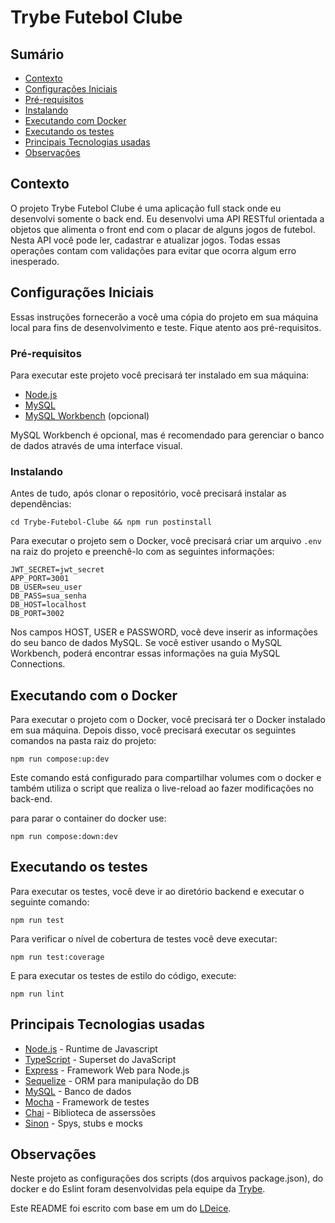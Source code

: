 # Trybe Futebol Clube

## Sumário

* [Contexto](#contexto)
* [Configurações Iniciais](#configurações-iniciais)
* [Pré-requisitos](#pré-requisitos)
* [Instalando](#instalando)
* [Executando com Docker](#executando-com-o-docker)
* [Executando os testes](#executando-os-testes)
* [Principais Tecnologias usadas](#principais-tecnologias-usadas)
* [Observações](#observações)

## Contexto

O projeto Trybe Futebol Clube é uma aplicação full stack onde eu desenvolvi somente o back end.
Eu desenvolvi uma API RESTful orientada a objetos que alimenta o front end com o placar de alguns jogos de futebol. Nesta API você pode ler, cadastrar e atualizar jogos. Todas essas operações contam com validações para evitar que ocorra algum erro inesperado.

## Configurações Iniciais

Essas instruções fornecerão a você uma cópia do projeto em sua máquina local para fins de desenvolvimento e teste. Fique atento aos pré-requisitos.

### Pré-requisitos

Para executar este projeto você precisará ter instalado em sua máquina:

* [Node.js](https://nodejs.org/en/)
* [MySQL](https://www.mysql.com/)
* [MySQL Workbench](https://dev.mysql.com/downloads/workbench/) (opcional)

 MySQL Workbench é opcional, mas é recomendado para gerenciar o banco de dados através de uma interface visual.

### Instalando

Antes de tudo, após clonar o repositório, você precisará instalar as dependências:

```
cd Trybe-Futebol-Clube && npm run postinstall
```

Para executar o projeto sem o Docker, você precisará criar um arquivo `.env` na raiz do projeto e preenchê-lo com as seguintes informações:

```
JWT_SECRET=jwt_secret
APP_PORT=3001
DB_USER=seu_user
DB_PASS=sua_senha
DB_HOST=localhost 
DB_PORT=3002
```

Nos campos HOST, USER e PASSWORD, você deve inserir as informações do seu banco de dados MySQL. Se você estiver usando o MySQL Workbench, poderá encontrar essas informações na guia MySQL Connections.

## Executando com o Docker

Para executar o projeto com o Docker, você precisará ter o Docker instalado em sua máquina. Depois disso, você precisará executar os seguintes comandos na pasta raiz do projeto:

```
npm run compose:up:dev
```
Este comando está configurado para compartilhar volumes com o docker e também utiliza o script que realiza o live-reload ao fazer modificações no back-end.

para parar o container do docker use:
```
npm run compose:down:dev
```

## Executando os testes

Para executar os testes, você deve ir ao diretório backend e executar o seguinte comando:

```
npm run test
```

Para verificar o nível de cobertura de testes você deve executar:

```
npm run test:coverage
```

E para executar os testes de estilo do código, execute:


```
npm run lint
```

## Principais Tecnologias usadas

* [Node.js](https://nodejs.org/en/) - Runtime de Javascript
* [TypeScript](https://www.typescriptlang.org/) - Superset do JavaScript
* [Express](https://expressjs.com/) - Framework Web para Node.js
* [Sequelize](https://sequelize.org/) - ORM para manipulação do DB
* [MySQL](https://www.mysql.com/) - Banco de dados
* [Mocha](https://mochajs.org/) - Framework de testes
* [Chai](https://www.chaijs.com/) - Biblioteca de asserssões
* [Sinon](https://sinonjs.org/) - Spys, stubs e mocks

## Observações

Neste projeto as configurações dos scripts (dos arquivos package.json), do docker e do Eslint foram desenvolvidas pela equipe da [Trybe](https://www.betrybe.com/).

Este README foi escrito com base em um do [LDeice](https://github.com/LDeive505).
